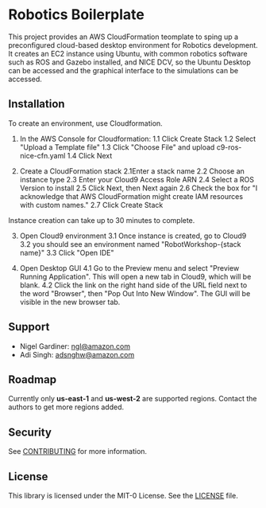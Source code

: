 # Robotics Boilerplate

This project provides an AWS CloudFormation teomplate to sping up a preconfigured cloud-based desktop environment for Robotics development. It creates an EC2 instance using Ubuntu, with common robotics software such as ROS and Gazebo installed, and NICE DCV, so the Ubuntu Desktop can be accessed and the graphical interface to the simulations can be accessed.

## Installation

To create an environment, use Cloudformation.

1. In the AWS Console for Cloudformation:
1.1 Click Create Stack
1.2 Select "Upload a Template file"
1.3 Click "Choose File" and upload c9-ros-nice-cfn.yaml
1.4 Click Next

2. Create a CloudFormation stack
2.1Enter a stack name
2.2 Choose an instance type
2.3 Enter your Cloud9 Access Role ARN
2.4 Select a ROS Version to install
2.5 Click Next, then Next again
2.6 Check the box for "I acknowledge that AWS CloudFormation might create IAM resources with custom names."
2.7 Click Create Stack

Instance creation can take up to 30 minutes to complete.

3. Open Cloud9 environment
3.1 Once instance is created, go to Cloud9
3.2 you should see an environment named "RobotWorkshop-{stack name}"
3.3 Click "Open IDE"

4. Open Desktop GUI
4.1 Go to the Preview menu and select "Preview Running Application". This will open a new tab in Cloud9, which will be blank.
4.2 Click the link on the right hand side of the URL field next to the word "Browser", then "Pop Out Into New Window". The GUI will be visible in the new browser tab.

## Support
* Nigel Gardiner: ngl@amazon.com
* Adi Singh: adsnghw@amazon.com

## Roadmap
Currently only **us-east-1** and **us-west-2** are supported regions. Contact the authors to get more regions added.

## Security
See [CONTRIBUTING](CONTRIBUTING.md#security-issue-notifications) for more information.

## License
This library is licensed under the MIT-0 License. See the [LICENSE](LICENSE) file.

